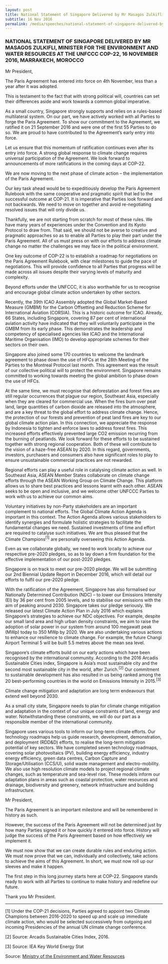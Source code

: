 ```yaml
---
layout: post
title: National Statement of Singapore Delivered by Mr Masagos Zulkifli, Minister for the Environment and Water Resources at the UNFCCC COP-22, 16 November 2016, Marrakech, Morocco
subtitle: 16 Nov 2016
permalink: /media/speeches/national-statement-of-singapore-delivered-by-mr-masagos-zulkifli-minister-for-the-environment-and-water-resources-at-the-unfccc-cop-22-16-november-2016-marrakech-morocco
---
```


### NATIONAL STATEMENT OF SINGAPORE DELIVERED BY MR MASAGOS ZULKIFLI, MINISTER FOR THE ENVIRONMENT AND WATER RESOURCES AT THE UNFCCC COP-22, 16 NOVEMBER 2016, MARRAKECH, MOROCCO

Mr President,

The Paris Agreement has entered into force on 4th November, less than a year after it was adopted.

This is testament to the fact that with strong political will, countries can set their differences aside and work towards a common global imperative.

As a small country, Singapore strongly supports and relies on a rules-based multilateral system. On our part, we have actively worked with all Parties to forge the Paris Agreement. To show our commitment to the Agreement, we ratified it on 21 September 2016 and were one of the first 55 Parties to do so. We are proud to have contributed to the Agreement’s early entry into force.

Let us ensure that this momentum of ratification continues even after its entry into force. A strong global response to climate change requires universal participation of the Agreement. We look forward to announcements of more ratifications in the coming days at COP-22.

We are now moving to the next phase of climate action – the implementation of the Paris Agreement.

Our key task ahead would be to expeditiously develop the Paris Agreement Rulebook with the same cooperative and pragmatic spirit that led to the successful outcome at COP-21. It is imperative that Parties look forward and not backwards. We need to move on together and avoid re-negotiating resolved issues that will only divide us.

Thankfully, we are not starting from scratch for most of these rules. We have many years of experiences under the Convention and its Kyoto Protocol to draw from. That said, we should not be averse to creative and pragmatic approaches so as to enable all Parties to play their part under the Paris Agreement. All of us must press on with our efforts to address climate change no matter the challenges we may face in the political environment.

One key outcome of COP-22 is to establish a roadmap for negotiations on the Paris Agreement Rulebook, with clear milestones to guide the pace of negotiations. This will provide confidence to all Parties that progress will be made across all issues despite their varying levels of maturity and complexity.

Beyond efforts under the UNFCCC, it is also worthwhile for us to recognise and encourage global climate action undertaken by other sectors.

Recently, the 39th ICAO Assembly adopted the Global Market-Based Measure (GMBM) for the Carbon Offsetting and Reduction Scheme for International Aviation (CORSIA). This is a historic outcome for ICAO. Already, 66 States, including Singapore, covering 87 per cent of international aviation activity have indicated that they will voluntarily participate in the GMBM from its early phase. This demonstrates the leadership and competency of specialised agencies like ICAO and the International Maritime Organisation (IMO) to develop appropriate schemes for their sectors on their own.

Singapore also joined some 170 countries to welcome the landmark agreement to phase down the use of HFCs at the 28th Meeting of the Parties to the Montreal Protocol last month. This agreement was the result of our collective political will to protect the environment. Singapore remains committed to working towards meeting the global ambition to phase down the use of HFCs.

At the same time, we must recognise that deforestation and forest fires are still regular occurrences that plague our region, Southeast Asia, especially when they are cleared for commercial use. When the fires burn over peat land, large quantities of carbon dioxide are released into the atmosphere, and are a key threat to the global effort to address climate change. Hence, the protection of our forests and prevention of peat land fires are key to our global climate action plan. In this connection, we appreciate the response by Indonesia to tighten and enforce laws to address forest fires. This increased efforts effectively prevented large CO2 emission recurring from the burning of peatlands. We look forward for these efforts to be sustained together with strong regional cooperation. Both of these will contribute to the vision of a haze-free ASEAN by 2020. In this regard, governments, investors, purchasers and consumers also have significant roles to play to ensure unsustainable commercial practices are not rewarded.

Regional efforts can play a useful role in catalysing climate action as well. In Southeast Asia, ASEAN Member States collaborate on climate change efforts through the ASEAN Working Group on Climate Change. This platform allows us to share best practices and lessons learnt with each other. ASEAN seeks to be open and inclusive, and we welcome other UNFCCC Parties to work with us to achieve our common aims.

Voluntary initiatives by non-Party stakeholders are an important complement to national efforts. The Global Climate Action Agenda is important in this context. The Action Agenda allows various stakeholders to identify synergies and formulate holistic strategies to facilitate the fundamental changes we need. Sustained investments of time and effort are required to catalyse such initiatives. We are thus pleased that the Climate Champions<sup>[1]</sup> are personally overseeing this Action Agenda.

Even as we collaborate globally, we need to work locally to achieve our respective pre-2020 pledges, so as to lay down a firm foundation for the effective implementation of our post-2020 pledges.

Singapore is on track to meet our pre-2020 pledge. We will be submitting our 2nd Biennial Update Report in December 2016, which will detail our efforts to fulfil our pre-2020 pledge.

With the ratification of the Agreement, Singapore has also formalised our Nationally Determined Contribution (NDC) – to lower our Emissions Intensity (EI) by 36 per cent from 2005 levels, and to stabilise our emissions with the aim of peaking around 2030. Singapore takes our pledge seriously. We released our latest Climate Action Plan in July 2016 which explains Singapore’s strategies to achieve our NDC objectives. For example, despite our small land area and high urban density constraints, we aim to raise the adoption of solar power in our system from around 100 megawatt peak (MWp) today to 350 MWp by 2020. We are also undertaking various actions to enhance our resilience to climate change. For example, the future Changi Airport Terminal 5 will be built 5.5 metres above the mean sea level.

Singapore’s climate efforts build on our early actions which have been recognised by the international community. According to the 2016 Arcadis Sustainable Cities index, Singapore is Asia’s most sustainable city and the second most sustainable city in the world, after Zurich.<sup>[2]</sup> Our commitment to sustainable development has also resulted in us being ranked among the 20 best-performing countries in the world on Emissions Intensity in 2015.<sup>[3]</sup>

Climate change mitigation and adaptation are long term endeavours that extend well beyond 2030.

As a small city state, Singapore needs to plan for climate change mitigation and adaptation in the context of our unique constraints of land, energy and water. Notwithstanding these constraints, we will do our part as a responsible member of the international community.

Singapore uses various tools to inform our long-term climate efforts. Our technology roadmaps help us guide research, development, demonstration, and deployment (RDD&D) efforts, to realise the long-term mitigation potential of key sectors. We have completed seven technology roadmaps, covering solar photovoltaics (PV), building energy efficiency, industry energy efficiency, green data centres, Carbon Capture and Storage/Utilisation (CCS/U), solid waste management and electro-mobility. We also use high resolution climate models to project regional climate changes, such as temperature and sea-level rise. These models inform our adaptation plans in areas such as coastal protection, water resources and drainage, biodiversity and greenery, network infrastructure and building infrastructure.

Mr President,

The Paris Agreement is an important milestone and will be remembered in history as such.

However, the success of the Paris Agreement will not be determined just by how many Parties signed it or how quickly it entered into force. History will judge the success of the Paris Agreement based on how effectively we implement it.

We must now show that we can create durable rules and enduring action. We must now prove that we can, individually and collectively, take actions to achieve the aims of this Agreement. In short, we must now roll up our sleeves and make it happen.

The first step in this long journey starts here at COP-22. Singapore stands ready to work with all Parties to continue to make history and redefine our future.

Thank you Mr President.

___

[1] Under the COP-21 decisions, Parties agreed to appoint two Climate Champions between 2016-2020 to speed up and scale up immediate climate action, who would be selected successively from outgoing and incoming Presidencies of the annual UN climate change conference.

[2] Source: Arcadis Sustainable Cities Index, 2016.

[3] Source: IEA Key World Energy Stat


Source: [<a href="http://www.mewr.gov.sg/news/national-statement-of-singapore-delivered-by-mr-masagos-zulkifli--minister-for-the-environment-and-water-resources-at-the-unfccc-cop-22--16-november-2016--marrakech--morocco" target="_blank">Ministry of the Environment and Water Resources</a>](http://www.mewr.gov.sg/news/national-statement-of-singapore-delivered-by-mr-masagos-zulkifli--minister-for-the-environment-and-water-resources-at-the-unfccc-cop-22--16-november-2016--marrakech--morocco)



